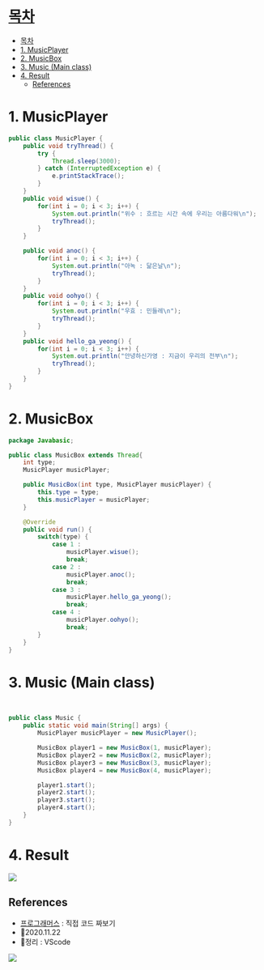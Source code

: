 # [목차](#목차)
- [목차](#목차)
- [1. MusicPlayer](#1-musicplayer)
- [2. MusicBox](#2-musicbox)
- [3. Music (Main class)](#3-music-main-class)
- [4. Result](#4-result)
  - [References](#references)

# 1. MusicPlayer
```java
public class MusicPlayer {
    public void tryThread() {
        try {
            Thread.sleep(3000);
        } catch (InterruptedException e) {
            e.printStackTrace();
        }
    }
    public void wisue() {
        for(int i = 0; i < 3; i++) {
            System.out.println("위수 : 흐르는 시간 속에 우리는 아름다워\n");
            tryThread();
        }
    }

    public void anoc() {
        for(int i = 0; i < 3; i++) {
            System.out.println("아녹 : 닮은날\n");
            tryThread();
        }
    }
    public void oohyo() {
        for(int i = 0; i < 3; i++) {
            System.out.println("우효 : 민들레\n");
            tryThread();
        }
    }
    public void hello_ga_yeong() {
        for(int i = 0; i < 3; i++) {
            System.out.println("안녕하신가영 : 지금이 우리의 전부\n");
            tryThread();
        }
    }
}
```

# 2. MusicBox
```java
package Javabasic;

public class MusicBox extends Thread{
    int type;
    MusicPlayer musicPlayer;

    public MusicBox(int type, MusicPlayer musicPlayer) {
        this.type = type;
        this.musicPlayer = musicPlayer;
    }

    @Override
    public void run() {
        switch(type) {
            case 1 :
                musicPlayer.wisue();
                break;
            case 2 :
                musicPlayer.anoc();
                break;
            case 3 :
                musicPlayer.hello_ga_yeong();
                break;
            case 4 :
                musicPlayer.oohyo();
                break;
        }
    }
}

```

# 3. Music (Main class)
```java


public class Music {
    public static void main(String[] args) {
        MusicPlayer musicPlayer = new MusicPlayer();

        MusicBox player1 = new MusicBox(1, musicPlayer);
        MusicBox player2 = new MusicBox(2, musicPlayer);
        MusicBox player3 = new MusicBox(3, musicPlayer);
        MusicBox player4 = new MusicBox(4, musicPlayer);

        player1.start();
        player2.start();
        player3.start();
        player4.start();
    }
}
```
# 4. Result
![](https://images.velog.io/images/withcolinsong/post/1dcc89ff-cf46-4a77-91b0-b51c958257f0/image.png)

## References
- [프로그래머스](https://programmers.co.kr/) : 직접 코드 짜보기
- 🎈2020.11.22
- 🎈정리 : VScode

![](https://images.velog.io/images/withcolinsong/post/8dc5159f-5174-49f0-8cca-748d6cd38345/image.png)